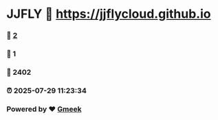 # JJFLY :link: https://jjflycloud.github.io 
### :page_facing_up: [2](https://jjflycloud.github.io/tag.html) 
### :speech_balloon: 1 
### :hibiscus: 2402 
### :alarm_clock: 2025-07-29 11:23:34 
### Powered by :heart: [Gmeek](https://github.com/Meekdai/Gmeek)
